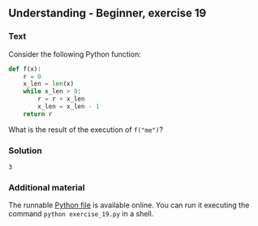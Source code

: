 ## Understanding - Beginner, exercise 19

### Text

Consider the following Python function:

```python
def f(x):
    r = 0
    x_len = len(x)
    while x_len > 0:
        r = r + x_len
        x_len = x_len - 1
    return r
```

What is the result of the execution of `f("me")`?

### Solution
`3`

### Additional material
The runnable [Python file](exercise_19.py) is available online. You can run it executing the command `python exercise_19.py` in a shell.
